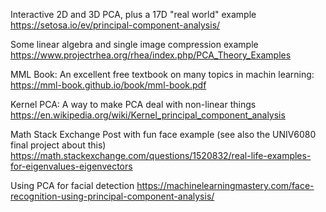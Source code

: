 Interactive 2D and 3D PCA, plus a 17D "real world" example https://setosa.io/ev/principal-component-analysis/

Some linear algebra and single image compression example https://www.projectrhea.org/rhea/index.php/PCA_Theory_Examples

MML Book: An excellent free textbook on many topics in machin learning: https://mml-book.github.io/book/mml-book.pdf

Kernel PCA: A way to make PCA deal with non-linear things https://en.wikipedia.org/wiki/Kernel_principal_component_analysis

Math Stack Exchange Post with fun face example (see also the UNIV6080 final project about this) https://math.stackexchange.com/questions/1520832/real-life-examples-for-eigenvalues-eigenvectors

Using PCA for facial detection https://machinelearningmastery.com/face-recognition-using-principal-component-analysis/
